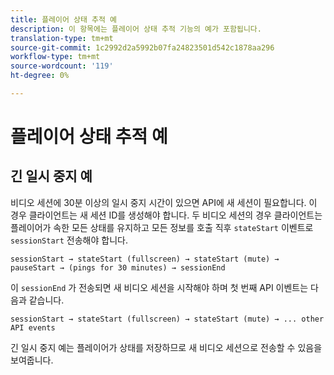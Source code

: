 ```yaml
---
title: 플레이어 상태 추적 예
description: 이 항목에는 플레이어 상태 추적 기능의 예가 포함됩니다.
translation-type: tm+mt
source-git-commit: 1c2992d2a5992b07fa24823501d542c1878aa296
workflow-type: tm+mt
source-wordcount: '119'
ht-degree: 0%

---
```



# 플레이어 상태 추적 예


## 긴 일시 중지 예

비디오 세션에 30분 이상의 일시 중지 시간이 있으면 API에 새 세션이 필요합니다. 이 경우 클라이언트는 새 세션 ID를 생성해야 합니다. 두 비디오 세션의 경우 클라이언트는 플레이어가 속한 모든 상태를 유지하고 모든 정보를 호출 직후 `stateStart` 이벤트로 `sessionStart` 전송해야 합니다.

`sessionStart → stateStart (fullscreen) → stateStart (mute) → pauseStart → (pings for 30 minutes) → sessionEnd
`

이 `sessionEnd` 가 전송되면 새 비디오 세션을 시작해야 하며 첫 번째 API 이벤트는 다음과 같습니다.

`sessionStart → stateStart (fullscreen) → stateStart (mute) → ... other API events`

긴 일시 중지 예는 플레이어가 상태를 저장하므로 새 비디오 세션으로 전송할 수 있음을 보여줍니다.
